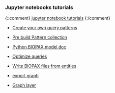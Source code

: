 ### Jupyter notebooks tutorials

{::comment}
[jupyter notebook tutorials](notebooks_main.html)
{:/comment}

 - [Create your own query patterns](pattern-first-step.html)

 - [Pre build Pattern collection](pattern-collection.html)

 - [Python BIOPAX model doc](BIOPAX-model-helper.html)

 - [Optimize queries](query_optimize.html)

 - [Write BIOPAX files from entities](entity2RDF_serialize.html)

 - [export graph](graph_export.html)

 - [Graph layer](graph_layer.html)





